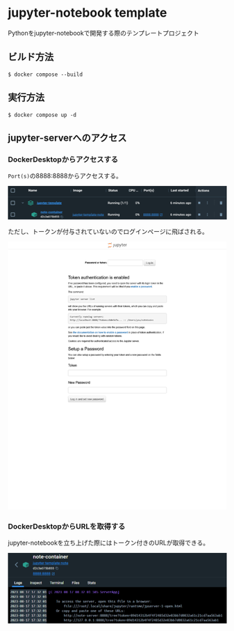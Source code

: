 # jupyter-notebook template

Pythonをjupyter-notebookで開発する際のテンプレートプロジェクト

## ビルド方法

```console
$ docker compose --build
```

## 実行方法

```console
$ docker compose up -d
```

## jupyter-serverへのアクセス

### DockerDesktopからアクセスする

`Port(s)`の8888:8888からアクセスする。  

![Containers](./doc/docker_desktop/containers.png)

ただし、トークンが付与されていないのでログインページに飛ばされる。

![login](./doc/docker_desktop/login.png)

### DockerDesktopからURLを取得する

jupyter-notebookを立ち上げた際にはトークン付きのURLが取得できる。

![Logs](./doc/docker_desktop/note_contaiener_log.png)
